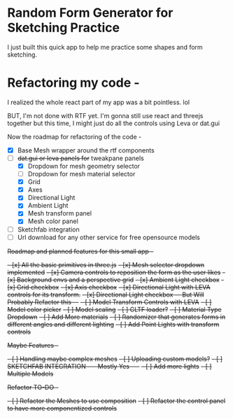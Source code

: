 # Random Form Generator for Sketching Practice

I just built this quick app to help me practice some shapes and form sketching.

# Refactoring my code -

I realized the whole react part of my app was a bit pointless. lol

BUT, I'm not done with RTF yet. I'm gonna still use react and threejs together but this time, I might just do all the controls using Leva or dat.gui

Now the roadmap for refactoring of the code -

- [x] Base Mesh wrapper around the rtf components
- [ ] ~~dat.gui or leva panels for~~ tweakpane panels
  - [x] Dropdown for mesh geometry selector
  - [ ] Dropdown for mesh material selector
  - [x] Grid
  - [x] Axes
  - [x] Directional Light
  - [x] Ambient Light
  - [x] Mesh transform panel
  - [x] Mesh color panel
- [ ] Sketchfab integration
- [ ] Url download for any other service for free opensource models

~~Roadmap and planned features for this small app -~~

~~- [x] All the basic primitives in three.js~~
~~- [x] Mesh selector dropdown implemented~~
~~- [x] Camera controls to reposition the form as the user likes~~
~~- [x] Background envs and a perspective grid~~
~~- [x] Ambient Light checkbox~~
~~- [x] Grid checkbox~~
~~- [x] Axis checkbox~~
~~- [x] Directional Light with LEVA controls for its transform.~~
~~- [x] Directional Light checkbox -- But Will Probably Refactor this --~~
~~- [ ] Model Transform Controls with LEVA~~
~~- [ ] Model color picker~~
~~- [ ] Model scaling~~
~~- [ ] GLTF loader?~~
~~- [ ] Material Type Dropdown~~
~~- [ ] Add More materials~~
~~- [ ] Randomizer that generates forms in different angles and different lighting~~
~~- [ ] Add Point Lights with transform controls~~

~~Maybe Features -~~

~~- [ ] Handling maybe complex meshes~~
~~- [ ] Uploading custom models?~~
~~- [ ] SKETCHFAB INTEGRATION --- Mostly Yes ---~~
~~- [ ] Add more lights~~
~~- [ ] Multiple Models~~

~~Refactor TO-DO -~~

~~- [ ] Refactor the Meshes to use composition~~
~~- [ ] Refactor the control panel to have more componentized controls~~
